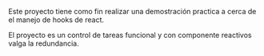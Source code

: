 Este proyecto tiene como fin realizar una demostración practica a cerca de
el manejo de hooks de react.

El proyecto es un control de tareas funcional y con componente reactivos valga la
redundancia.
